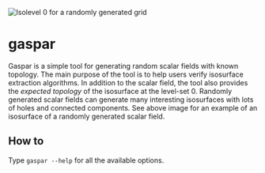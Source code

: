 ![Isolevel 0 for a randomly generated grid][ex-00]

gaspar
======

Gaspar is a simple tool for generating random scalar fields with known topology. The main purpose of the tool is to help users verify isosurface extraction algorithms. In addition to the scalar field, the tool  also provides the *expected topology* of the isosurface at the level-set 0. Randomly generated scalar fields can generate many interesting isosurfaces with lots of holes and connected components. See above image for an example of an isosurface of a randomly generated scalar field.



[ex-00]: https://raw.github.com/tiagoetiene/gaspar/master/pic/ex-00.png "Isolevel 0 for a randomly generated grid"

How to
----------

Type `gaspar --help` for all the available options.
